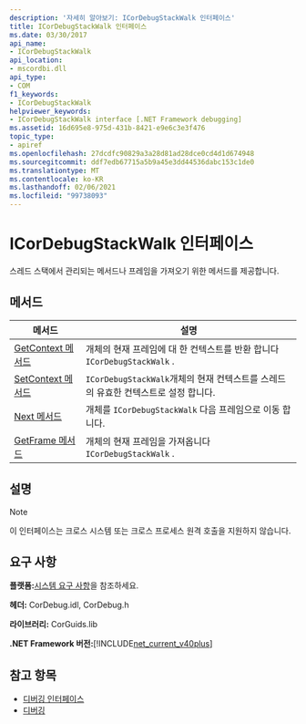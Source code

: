 ```yaml
---
description: '자세히 알아보기: ICorDebugStackWalk 인터페이스'
title: ICorDebugStackWalk 인터페이스
ms.date: 03/30/2017
api_name:
- ICorDebugStackWalk
api_location:
- mscordbi.dll
api_type:
- COM
f1_keywords:
- ICorDebugStackWalk
helpviewer_keywords:
- ICorDebugStackWalk interface [.NET Framework debugging]
ms.assetid: 16d695e8-975d-431b-8421-e9e6c3e3f476
topic_type:
- apiref
ms.openlocfilehash: 27dcdfc90829a3a28d81ad28dce0cd4d1d674948
ms.sourcegitcommit: ddf7edb67715a5b9a45e3dd44536dabc153c1de0
ms.translationtype: MT
ms.contentlocale: ko-KR
ms.lasthandoff: 02/06/2021
ms.locfileid: "99738093"
---
```

# <a name="icordebugstackwalk-interface"></a>ICorDebugStackWalk 인터페이스

스레드 스택에서 관리되는 메서드나 프레임을 가져오기 위한 메서드를 제공합니다.  
  
## <a name="methods"></a>메서드  
  
|메서드|설명|  
|------------|-----------------|  
|[GetContext 메서드](icordebugstackwalk-getcontext-method.md)|개체의 현재 프레임에 대 한 컨텍스트를 반환 합니다 `ICorDebugStackWalk` .|  
|[SetContext 메서드](icordebugstackwalk-setcontext-method.md)|`ICorDebugStackWalk`개체의 현재 컨텍스트를 스레드의 유효한 컨텍스트로 설정 합니다.|  
|[Next 메서드](icordebugstackwalk-next-method.md)|개체를 `ICorDebugStackWalk` 다음 프레임으로 이동 합니다.|  
|[GetFrame 메서드](icordebugstackwalk-getframe-method.md)|개체의 현재 프레임을 가져옵니다 `ICorDebugStackWalk` .|  
  
## <a name="remarks"></a>설명  
  
> [!NOTE]
> 이 인터페이스는 크로스 시스템 또는 크로스 프로세스 원격 호출을 지원하지 않습니다.  
  
## <a name="requirements"></a>요구 사항  

 **플랫폼:**[시스템 요구 사항](../../get-started/system-requirements.md)을 참조하세요.  
  
 **헤더:** CorDebug.idl, CorDebug.h  
  
 **라이브러리:** CorGuids.lib  
  
 **.NET Framework 버전:**[!INCLUDE[net_current_v40plus](../../../../includes/net-current-v40plus-md.md)]  
  
## <a name="see-also"></a>참고 항목

- [디버깅 인터페이스](debugging-interfaces.md)
- [디버깅](index.md)
